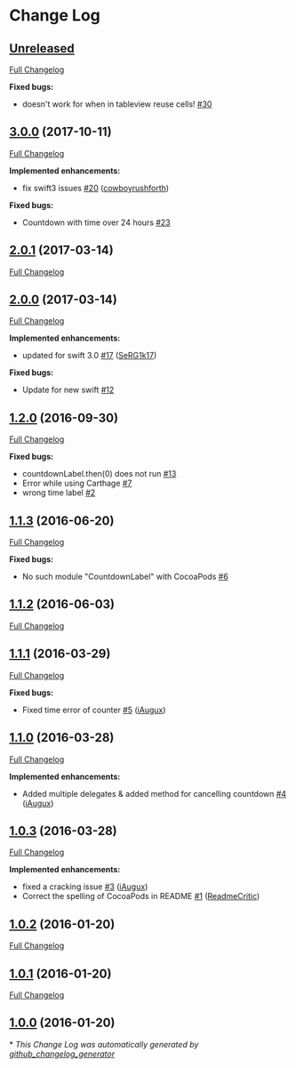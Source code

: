 # Change Log

## [Unreleased](https://github.com/suzuki-0000/CountdownLabel/tree/HEAD)

[Full Changelog](https://github.com/suzuki-0000/CountdownLabel/compare/3.0.0...HEAD)

**Fixed bugs:**

- doesn't work for when in tableview reuse cells! [\#30](https://github.com/suzuki-0000/CountdownLabel/issues/30)

## [3.0.0](https://github.com/suzuki-0000/CountdownLabel/tree/3.0.0) (2017-10-11)
[Full Changelog](https://github.com/suzuki-0000/CountdownLabel/compare/2.0.1...3.0.0)

**Implemented enhancements:**

- fix swift3 issues [\#20](https://github.com/suzuki-0000/CountdownLabel/pull/20) ([cowboyrushforth](https://github.com/cowboyrushforth))

**Fixed bugs:**

- Countdown with time over 24 hours [\#23](https://github.com/suzuki-0000/CountdownLabel/issues/23)

## [2.0.1](https://github.com/suzuki-0000/CountdownLabel/tree/2.0.1) (2017-03-14)
[Full Changelog](https://github.com/suzuki-0000/CountdownLabel/compare/2.0.0...2.0.1)

## [2.0.0](https://github.com/suzuki-0000/CountdownLabel/tree/2.0.0) (2017-03-14)
[Full Changelog](https://github.com/suzuki-0000/CountdownLabel/compare/1.2.0...2.0.0)

**Implemented enhancements:**

- updated for swift 3.0 [\#17](https://github.com/suzuki-0000/CountdownLabel/pull/17) ([SeRG1k17](https://github.com/SeRG1k17))

**Fixed bugs:**

- Update for new swift [\#12](https://github.com/suzuki-0000/CountdownLabel/issues/12)

## [1.2.0](https://github.com/suzuki-0000/CountdownLabel/tree/1.2.0) (2016-09-30)
[Full Changelog](https://github.com/suzuki-0000/CountdownLabel/compare/1.1.3...1.2.0)

**Fixed bugs:**

- countdownLabel.then\(0\) does not run [\#13](https://github.com/suzuki-0000/CountdownLabel/issues/13)
- Error while using Carthage [\#7](https://github.com/suzuki-0000/CountdownLabel/issues/7)
- wrong time label [\#2](https://github.com/suzuki-0000/CountdownLabel/issues/2)

## [1.1.3](https://github.com/suzuki-0000/CountdownLabel/tree/1.1.3) (2016-06-20)
[Full Changelog](https://github.com/suzuki-0000/CountdownLabel/compare/1.1.2...1.1.3)

**Fixed bugs:**

- No such module "CountdownLabel" with CocoaPods [\#6](https://github.com/suzuki-0000/CountdownLabel/issues/6)

## [1.1.2](https://github.com/suzuki-0000/CountdownLabel/tree/1.1.2) (2016-06-03)
[Full Changelog](https://github.com/suzuki-0000/CountdownLabel/compare/1.1.1...1.1.2)

## [1.1.1](https://github.com/suzuki-0000/CountdownLabel/tree/1.1.1) (2016-03-29)
[Full Changelog](https://github.com/suzuki-0000/CountdownLabel/compare/1.1.0...1.1.1)

**Fixed bugs:**

- Fixed time error of counter [\#5](https://github.com/suzuki-0000/CountdownLabel/pull/5) ([iAugux](https://github.com/iAugux))

## [1.1.0](https://github.com/suzuki-0000/CountdownLabel/tree/1.1.0) (2016-03-28)
[Full Changelog](https://github.com/suzuki-0000/CountdownLabel/compare/1.0.3...1.1.0)

**Implemented enhancements:**

- Added multiple delegates & added method for cancelling countdown [\#4](https://github.com/suzuki-0000/CountdownLabel/pull/4) ([iAugux](https://github.com/iAugux))

## [1.0.3](https://github.com/suzuki-0000/CountdownLabel/tree/1.0.3) (2016-03-28)
[Full Changelog](https://github.com/suzuki-0000/CountdownLabel/compare/1.0.2...1.0.3)

**Implemented enhancements:**

- fixed a cracking issue [\#3](https://github.com/suzuki-0000/CountdownLabel/pull/3) ([iAugux](https://github.com/iAugux))
- Correct the spelling of CocoaPods in README [\#1](https://github.com/suzuki-0000/CountdownLabel/pull/1) ([ReadmeCritic](https://github.com/ReadmeCritic))

## [1.0.2](https://github.com/suzuki-0000/CountdownLabel/tree/1.0.2) (2016-01-20)
[Full Changelog](https://github.com/suzuki-0000/CountdownLabel/compare/1.0.1...1.0.2)

## [1.0.1](https://github.com/suzuki-0000/CountdownLabel/tree/1.0.1) (2016-01-20)
[Full Changelog](https://github.com/suzuki-0000/CountdownLabel/compare/1.0.0...1.0.1)

## [1.0.0](https://github.com/suzuki-0000/CountdownLabel/tree/1.0.0) (2016-01-20)


\* *This Change Log was automatically generated by [github_changelog_generator](https://github.com/skywinder/Github-Changelog-Generator)*

